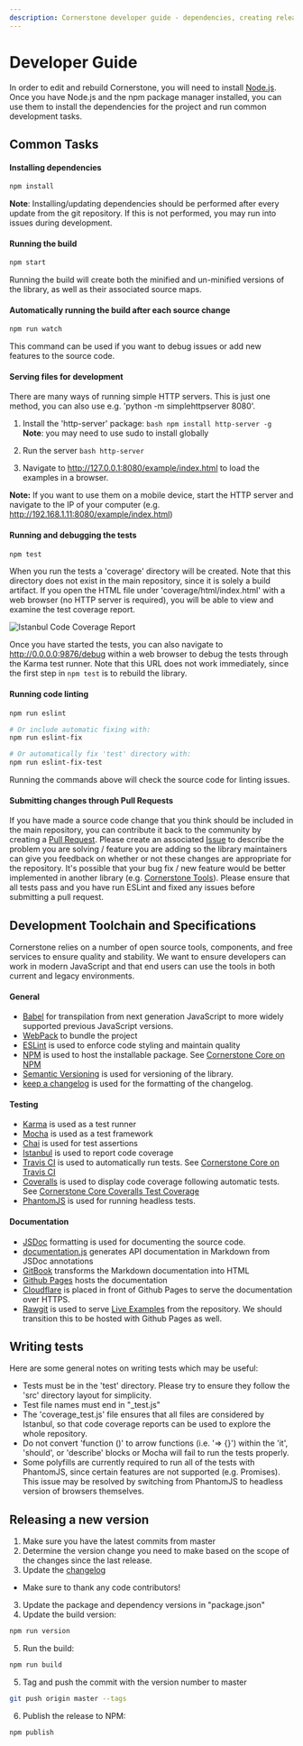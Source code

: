```yaml
---
description: Cornerstone developer guide - dependencies, creating releases
---
```


# Developer Guide
In order to edit and rebuild Cornerstone, you will need to install [Node.js](http://nodejs.org). Once you have Node.js and the npm package manager installed, you can use them to install the dependencies for the project and run common development tasks.

## Common Tasks
#### Installing dependencies
  ``` bash
  npm install
  ```
**Note**: Installing/updating dependencies should be performed after every update from the git repository. If this is not performed, you may run into issues during development.

#### Running the build
  ``` bash
  npm start
  ```
Running the build will create both the minified and un-minified versions of the library, as well as their associated source maps.

#### Automatically running the build after each source change
  ``` bash
  npm run watch
  ```
This command can be used if you want to debug issues or add new features to the source code.

#### Serving files for development
There are many ways of running simple HTTP servers. This is just one method, you can also use e.g. 'python -m simplehttpserver 8080'.
  1. Install the 'http-server' package:
    ``` bash
    npm install http-server -g
    ```
  **Note**: you may need to use sudo to install globally

  2. Run the server
    ``` bash
    http-server
    ```
  3. Navigate to http://127.0.0.1:8080/example/index.html to load the examples in a browser.

**Note:** If you want to use them on a mobile device, start the HTTP server and navigate to the IP of your computer (e.g. http://192.168.1.11:8080/example/index.html)

#### Running and debugging the tests
``` bash
npm test
```
When you run the tests a 'coverage' directory will be created. Note that this directory does not exist in the main repository, since it is solely a build artifact. If you open the HTML file under  'coverage/html/index.html' with a web browser (no HTTP server is required), you will be able to view and examine the test coverage report.

![Istanbul Code Coverage Report](../assets/img/istanbul-code-coverage.png)

Once you have started the tests, you can also navigate to http://0.0.0.0:9876/debug within a web browser to debug the tests through the Karma test runner. Note that this URL does not work immediately, since the first step in ```npm test``` is to rebuild the library.

#### Running code linting
``` bash
npm run eslint

# Or include automatic fixing with:
npm run eslint-fix

# Or automatically fix 'test' directory with:
npm run eslint-fix-test
```

Running the commands above will check the source code for linting issues.

#### Submitting changes through Pull Requests
If you have made a source code change that you think should be included in the main repository, you can contribute it back to the community by creating a [Pull Request](https://github.com/cornerstonejs/cornerstone/pulls). Please create an associated [Issue](https://github.com/cornerstonejs/cornerstone/issues) to describe the problem you are solving / feature you are adding so the library maintainers can give you feedback on whether or not these changes are appropriate for the repository. It's possible that your bug fix / new feature would be better implemented in another library (e.g. [Cornerstone Tools](https://github.com/chafey/cornerstoneTools/)). Please ensure that all tests pass and you have run ESLint and fixed any issues before submitting a pull request.

## Development Toolchain and Specifications
Cornerstone relies on a number of open source tools, components, and free services to ensure quality and stability. We want to ensure developers can work in modern JavaScript and that end users can use the tools in both current and legacy environments.

#### General
* [Babel](https://babeljs.io/) for transpilation from next generation JavaScript to more widely supported previous JavaScript versions.
* [WebPack](https://webpack.js.org/) to bundle the project
* [ESLint](https://eslint.org/) is used to enforce code styling and maintain quality
* [NPM](https://www.npmjs.com/) is used to host the installable package. See [Cornerstone Core on NPM](https://www.npmjs.com/package/cornerstone-core)
* [Semantic Versioning](https://semver.org/) is used for versioning of the library.
* [keep a changelog](https://keepachangelog.com) is used for the formatting of the changelog.

#### Testing
* [Karma](https://karma-runner.github.io/) is used as a test runner
* [Mocha](https://mochajs.org/) is used as a test framework
* [Chai](https://chaijs.com) is used for test assertions
* [Istanbul](https://istanbul.js.org/) is used to report code coverage
* [Travis CI](https://travis-ci.org/) is used to automatically run tests. See [Cornerstone Core on Travis CI](https://travis-ci.org/cornerstonejs/cornerstone)
* [Coveralls](https://coveralls.io/) is used to display code coverage following automatic tests. See [Cornerstone Core Coveralls Test Coverage](https://coveralls.io/github/cornerstonejs/cornerstone?branch=master)
* [PhantomJS](http://phantomjs.org/) is used for running headless tests.

#### Documentation
* [JSDoc](https://usejsdoc.org) formatting is used for documenting the source code.
* [documentation.js](https://documentation.js.org/) generates API documentation in Markdown from JSDoc annotations
* [GitBook](https://www.gitbook.com) transforms the Markdown documentation into HTML
* [Github Pages](https://pages.github.com/) hosts the documentation
* [Cloudflare](https://www.cloudflare.com/) is placed in front of Github Pages to serve the documentation over HTTPS.
* [Rawgit](https://rawgit.com/) is used to serve [Live Examples](https://rawgit.com/cornerstonejs/cornerstone/master/example/index.html) from the repository. We should transition this to be hosted with Github Pages as well.

## Writing tests
Here are some general notes on writing tests which may be useful:
* Tests must be in the 'test' directory. Please try to ensure they follow the 'src' directory layout for simplicity.
* Test file names must end in "\_test.js"
* The 'coverage_test.js' file ensures that all files are considered by Istanbul, so that code coverage reports can be used to explore the whole repository.
* Do not convert 'function ()' to arrow functions (i.e. '=> {}') within the 'it', 'should', or 'describe' blocks or Mocha will fail to run the tests properly.
* Some polyfills are currently required to run all of the tests with PhantomJS, since certain features are not supported (e.g. Promises). This issue may be resolved by switching from PhantomJS to headless version of browsers themselves.




## Releasing a new version
1. Make sure you have the latest commits from master
2. Determine the version change you need to make based on the scope of the changes since the last release.
3. Update the [changelog](https://github.com/cornerstonejs/cornerstone/blob/master/changelog.md)
  * Make sure to thank any code contributors!
3. Update the package and dependency versions in "package.json"
4. Update the build version:
  ``` bash
  npm run version
  ```
5. Run the build:
  ``` bash
  npm run build
  ```
5. Tag and push the commit with the version number to master
  ``` bash
  git push origin master --tags
  ```
6. Publish the release to NPM:
  ``` bash
  npm publish
  ```
